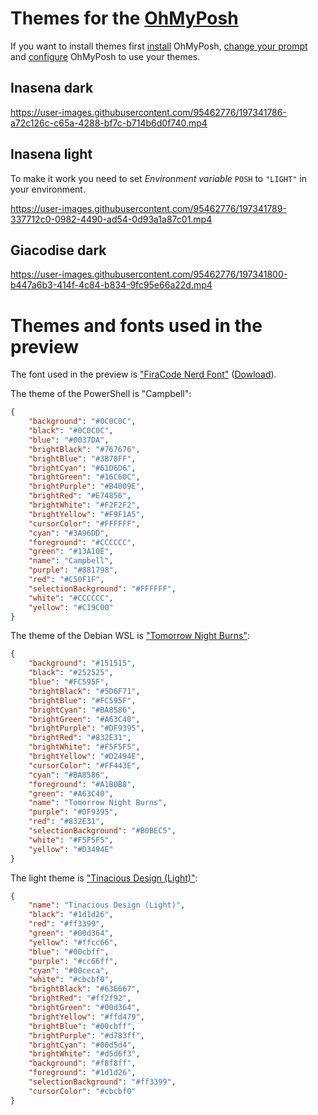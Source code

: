 # Themes for the [OhMyPosh](https://ohmyposh.dev/)

If you want to install themes first [install](https://ohmyposh.dev/docs/) OhMyPosh, [change your prompt](https://ohmyposh.dev/docs/installation/prompt) and [configure](https://ohmyposh.dev/docs/installation/customize) OhMyPosh to use your themes.

## Inasena dark
https://user-images.githubusercontent.com/95462776/197341786-a72c126c-c65a-4288-bf7c-b714b6d0f740.mp4

## Inasena light
To make it work you need to set *Environment variable* `POSH` to `"LIGHT"` in your environment.

https://user-images.githubusercontent.com/95462776/197341789-337712c0-0982-4490-ad54-0d93a1a87c01.mp4

## Giacodise dark

https://user-images.githubusercontent.com/95462776/197341800-b447a6b3-414f-4c84-b834-9fc95e66a22d.mp4

# Themes and fonts used in the preview
The font used in the preview is ["FiraCode Nerd Font"](https://www.programmingfonts.org/#firacode) ([Dowload](https://github.com/ryanoasis/nerd-fonts/releases/download/v2.2.2/FiraCode.zip)).

The theme of the PowerShell is "Campbell":
```JSON
{
    "background": "#0C0C0C",
    "black": "#0C0C0C",
    "blue": "#0037DA",
    "brightBlack": "#767676",
    "brightBlue": "#3B78FF",
    "brightCyan": "#61D6D6",
    "brightGreen": "#16C60C",
    "brightPurple": "#B4009E",
    "brightRed": "#E74856",
    "brightWhite": "#F2F2F2",
    "brightYellow": "#F9F1A5",
    "cursorColor": "#FFFFFF",
    "cyan": "#3A96DD",
    "foreground": "#CCCCCC",
    "green": "#13A10E",
    "name": "Campbell",
    "purple": "#881798",
    "red": "#C50F1F",
    "selectionBackground": "#FFFFFF",
    "white": "#CCCCCC",
    "yellow": "#C19C00"
}
```

The theme of the Debian WSL is ["Tomorrow Night Burns"](https://windowsterminalthemes.dev/?theme=Tomorrow%20Night%20Burns):
```JSON
{
    "background": "#151515",
    "black": "#252525",
    "blue": "#FC595F",
    "brightBlack": "#5D6F71",
    "brightBlue": "#FC595F",
    "brightCyan": "#BA8586",
    "brightGreen": "#A63C40",
    "brightPurple": "#DF9395",
    "brightRed": "#832E31",
    "brightWhite": "#F5F5F5",
    "brightYellow": "#D2494E",
    "cursorColor": "#FF443E",
    "cyan": "#BA8586",
    "foreground": "#A1B0B8",
    "green": "#A63C40",
    "name": "Tomorrow Night Burns",
    "purple": "#DF9395",
    "red": "#832E31",
    "selectionBackground": "#B0BEC5",
    "white": "#F5F5F5",
    "yellow": "#D3494E"
}
```

The light theme is ["Tinacious Design (Light)"](https://windowsterminalthemes.dev/?theme=Tinacious%20Design%20(Light)):
```JSON
{
    "name": "Tinacious Design (Light)",
    "black": "#1d1d26",
    "red": "#ff3399",
    "green": "#00d364",
    "yellow": "#ffcc66",
    "blue": "#00cbff",
    "purple": "#cc66ff",
    "cyan": "#00ceca",
    "white": "#cbcbf0",
    "brightBlack": "#636667",
    "brightRed": "#ff2f92",
    "brightGreen": "#00d364",
    "brightYellow": "#ffd479",
    "brightBlue": "#00cbff",
    "brightPurple": "#d783ff",
    "brightCyan": "#00d5d4",
    "brightWhite": "#d5d6f3",
    "background": "#f8f8ff",
    "foreground": "#1d1d26",
    "selectionBackground": "#ff3399",
    "cursorColor": "#cbcbf0"
}
```
